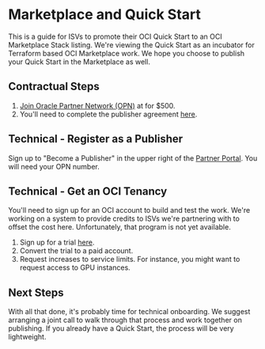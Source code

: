 # Marketplace and Quick Start
This is a guide for ISVs to promote their OCI Quick Start to an OCI Marketplace Stack listing.  We're viewing the Quick Start as an incubator for Terraform based OCI Marketplace work.  We hope you choose to publish your Quick Start in the Marketplace as well.

## Contractual Steps
1. [Join Oracle Partner Network (OPN)](https://www.oracle.com/partners/en/partner-with-oracle/get-started/join-opn/index.html) at for $500.
2. You'll need to complete the publisher agreement [here](https://go.oracle.com/LP=83217).

## Technical - Register as a Publisher
Sign up to "Become a Publisher" in the upper right of the [Partner Portal](https://cloudmarketplace.oracle.com/marketplace/en_US/partnerLandingPage).  You will need your OPN number.

## Technical - Get an OCI Tenancy
You'll need to sign up for an OCI account to build and test the work.  We're working on a system to provide credits to ISVs we're partnering with to offset the cost here.  Unfortunately, that program is not yet available.

1. Sign up for a trial [here](https://cloud.oracle.com/tryit).
2. Convert the trial to a paid account.
3. Request increases to service limits.  For instance, you might want to request access to GPU instances.

## Next Steps
With all that done, it's probably time for technical onboarding.  We suggest arranging a joint call to walk through that process and work together on publishing.  If you already have a Quick Start, the process will be very lightweight.

